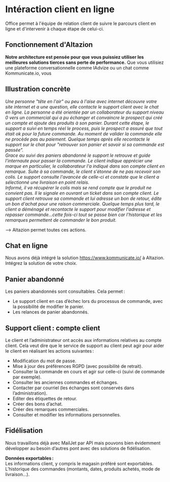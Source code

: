 # Intéraction client en ligne
Office permet à l'équipe de relation client de suivre le parcours client en ligne et d'intervenir à chaque étape de celui-ci. 

## Fonctionnement d'Altazion
**Notre architecture est pensée pour que vous puissiez utiliser les meilleures solutions tierces sans perte de performance.**
Que vous utilisiez une plateforme conversationnelle comme IAdvize ou un chat comme Kommunicate.io, vous

## Illustration concrète
_Une personne "tête en l'air" ou peu à l'aise avec internet découvre votre site internet et a une question, elle contacte le support client avec le chat en ligne. 
La personne a été orientée par un collaborateur du support niveau 0 vers un commercial qui a pu échanger et convaincre le prospect qui créé un compte et ajoute des produits à son panier. Durant cette étape, le support a suivi en temps réel le process, puis le prospect a assuré que tout était ok pour la future commande. 
Au moment de valider la commande elle ne procède pas au paiement. Quelque temps après elle recontacte le support sur le chat pour "retrouver son panier et savoir si sa commande est passée".  
Grace au suivi des paniers abandonné le support le retrouve et guide l'internaute pour passer la commande. Le client indique apprécier une marque en particulier, le collaborateur l'a indiqué dans son compte client en remarque. 
Suite à sa commande, le client s'étonne de ne pas recevoir son colis. Le support consulte l'avancée de celle-ci et constate que le client a sélectionné une livraison en point relais.  
Informé, il va récupérer le colis mais se rend compte que le produit ne convient pas. Il le signale en ouvrant un ticket dans son compte client.
Le support client retrouve sa commande et lui adresse un bon de retour, édite un bon d'achat pour une raison commerciale. 
Quelque temps plus tard, le client a déménagé et recontacte le support pour modifier l'adresse et repasser commande...cette fois-ci tout se passe bien car l'historique et les remarques permettent de commander le bon produit._

--> Altazion permet toutes ces actions.

## Chat en ligne 

Nous avons déjà intégré la solution https://www.kommunicate.io/ à Altazion. 
Intégrez la solution de votre choix.

## Panier abandonné

Les paniers abandonnés sont consultables. Cela permet :  
- Le support client en cas d’échec lors du processus de commande, avec la possibilité de modifier le panier.  
- Les relances de panier abandonnés.  

## Support client : compte client 

Le client et l’administrateur ont accès aux informations relatives au compte client.
Cela veut dire que le service de support au client peut agir pour aider le client en réalisant les actions suivantes :  
- Modification du mot de passe. 
- Mise à jour des préférences RGPD (avec possibilité de retrait). 
- Consulter la commande en cours et agir sur celle-ci (suivi de commande par exemple). 
- Consulter les anciennes commandes et échanges. 
- Contacter par courriel (les échanges sont conservés dans l’administration). 
- Editer des étiquettes de retour. 
- Créer des bons d’achat. 
- Créer des remarques commerciales. 
- Consulter et modifier les informations personnelles. 

## Fidélisation 

Nous travaillons déjà avec MailJet par API mais pouvons bien évidemment développer au besoin d’autres pont avec des solutions de fidélisation.  

**Données exportables :**  
Les informations client, y compris le magasin préféré sont exportables. 
L’historique des commandes (montants, dates, produits achetés, mode de livraison…). 